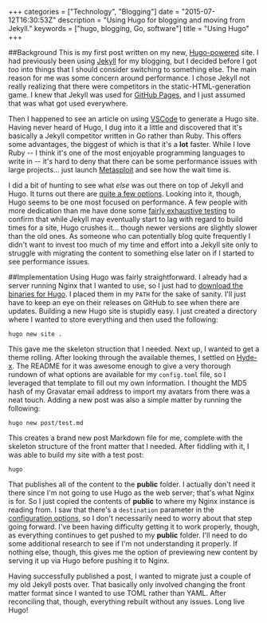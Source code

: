 +++
categories = ["Technology", "Blogging"]
date = "2015-07-12T16:30:53Z"
description = "Using Hugo for blogging and moving from Jekyll."
keywords = ["hugo, blogging, Go, software"]
title = "Using Hugo"
+++

##Background
This is my first post written on my new, [Hugo-powered](http://gohugo.io/) site. I had previously been using [Jekyll](http://jekyllrb.com/) for my blogging, but I decided before I got *too* into things that I should consider switching to something else. The main reason for me was some concern around performance. I chose Jekyll not really realizing that there were competitors in the static-HTML-generation game. I knew that Jekyll was used for [GitHub Pages](https://pages.github.com/), and I just assumed that was what got used everywhere.

Then I happened to see an article on using [VSCode](https://code.visualstudio.com/) to generate a Hugo site. Having never heard of Hugo, I dug into it a little and discovered that it's basically a Jekyll competitor written in Go rather than Ruby. This offers some advantages, the biggest of which is that it's a **lot** faster. While I love Ruby -- I think it's one of the most enjoyable programming languages to write in -- it's hard to deny that there can be some performance issues with large projects... just launch [Metasploit](http://www.metasploit.com/) and see how the wait time is.

I did a bit of hunting to see what *else* was out there on top of Jekyll and Hugo. It turns out there are [quite a few options](http://www.sitepoint.com/6-static-blog-generators-arent-jekyll/). Looking into it, though, Hugo seems to be one most focused on performance. A few people with more dedication than me have done some [fairly exhaustive testing](http://fredrikloch.me/post/2014-08-12-Jekyll-and-its-alternatives-from-a-site-generation-point-of-view/) to confirm that while Jekyll may eventually start to lag with regard to build times for a site, Hugo crushes it... though newer versions are slightly slower than the old ones. As someone who can potentially blog quite frequently I didn't want to invest too much of my time and effort into a Jekyll site only to struggle with migrating the content to something else later on if I started to see performance issues.

##Implementation
Using Hugo was fairly straightforward. I already had a server running Nginx that I wanted to use, so I just had to [download the binaries for Hugo](https://github.com/spf13/hugo/releases). I placed them in my `PATH` for the sake of sanity. I'll just have to keep an eye on their releases on GitHub to see when there are updates. Building a new Hugo site is stupidly easy. I just created a directory where I wanted to store everything and then used the following:

    hugo new site .

This gave me the skeleton struction that I needed. Next up, I wanted to get a theme rolling. After looking through the available themes, I settled on [Hyde-x](https://github.com/zyro/hyde-x). The README for it was awesome enough to give a very thorough rundown of what options are available for my `config.toml` file, so I leveraged that template to fill out my own information. I thought the MD5 hash of my Gravatar email address to import my avatars from there was a neat touch. Adding a new post was also a simple matter by running the following:

    hugo new post/test.md

This creates a brand new post Markdown file for me, complete with the skeleton structure of the front matter that I needed. After fiddling with it, I was able to build my site with a test post:

    hugo

That publishes all of the content to the **public** folder. I actually don't need it there since I'm not going to use Hugo as the web server; that's what Nginx is for. So I just copied the contents of **public** to where my Nginx instance is reading from. I saw that there's a `destination` parameter in the [configuration options](http://gohugo.io/overview/configuration/), so I don't necessarily need to worry about that step going forward. I've been having difficulty getting it to work properly, though, as everything continues to get pushed to my **public** folder. I'll need to do some additional research to see if I'm not understanding it properly. If nothing else, though, this gives me the option of previewing new content by serving it up via Hugo before pushing it to Nginx.

Having successfully published a post, I wanted to migrate just a couple of my old Jekyll posts over. That basically only involved changing the front matter format since I wanted to use TOML rather than YAML. After reconciling that, though, everything rebuilt without any issues. Long live Hugo!
